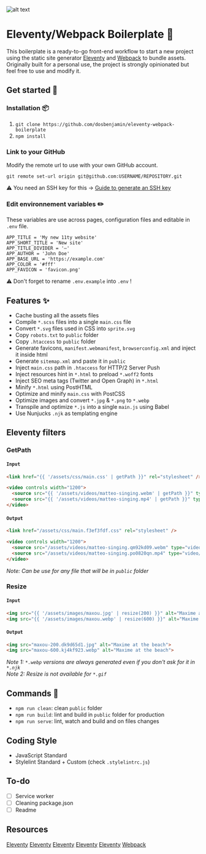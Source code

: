 ![alt text](https://i.ibb.co/f1NkDKP/11ty-webpack.png "Eleventy/Webpack Boilerplate Image")

# Eleventy/Webpack Boilerplate 🙈

This boilerplate is a ready-to-go front-end workflow to start a new project using the static site generator [Eleventy](https://www.11ty.dev) and [Webpack](https://webpack.js.org) to bundle assets.
Originally built for a personal use, the project is strongly opinionated but feel free to use and modify it.

## Get started 🎉

### Installation 📦
1. `git clone https://github.com/dosbenjamin/eleventy-webpack-boilerplate`
2. `npm install`

### Link to your GitHub
Modify the remote url to use with your own GitHub account. <br>

`git remote set-url origin git@github.com:USERNAME/REPOSITORY.git` <br>

⚠️ You need an SSH key for this → [Guide to generate an SSH key](https://docs.github.com/en/enterprise-server@2.20/github/authenticating-to-github/generating-a-new-ssh-key-and-adding-it-to-the-ssh-agent)


### Edit environnement variables ✏️
These variables are use across pages, configuration files and editable in `.env` file.
```
APP_TITLE = 'My new 11ty website'
APP_SHORT_TITLE = 'New site'
APP_TITLE_DIVIDER = '—'
APP_AUTHOR = 'John Doe'
APP_BASE_URL = 'https://example.com'
APP_COLOR = '#fff'
APP_FAVICON = 'favicon.png'
```
⚠️ Don't forget to rename `.env.example` into `.env` !

## Features ✨
- Cache busting all the assets files
- Compile `*.scss` files into a single `main.css` file
- Convert `*.svg` files used in CSS into `sprite.svg`
- Copy `robots.txt` to `public` folder
- Copy `.htaccess` to `public` folder
- Generate favicons, `manifest.webmanifest`, `browserconfig.xml` and inject it inside html
- Generate `sitemap.xml` and paste it in `public`
- Inject `main.css` path in `.htaccess` for HTTP/2 Server Push
- Inject resources hint in `*.html` to preload `*.woff2` fonts
- Inject SEO meta tags (Twitter and Open Graph) in `*.html`
- Minify `*.html` using PostHTML
- Optimize and minify `main.css` with PostCSS
- Optimize images and convert `*.jpg` & `*.png` to `*.webp`
- Transpile and optimize `*.js` into a single `main.js` using Babel
- Use Nunjucks `.njk` as templating engine

## Eleventy filters

### GetPath
#### `Input`
```html
<link href="{{ '/assets/css/main.css' | getPath }}" rel="stylesheet" />

<video controls width="1200">
  <source src="{{ '/assets/videos/matteo-singing.webm' | getPath }}" type="video/webm">
  <source src="{{ '/assets/videos/matteo-singing.mp4' | getPath }}" type="video/mp4">
</video>
```
#### `Output`
```html
<link href="/assets/css/main.f3ef3fdf.css" rel="stylesheet" />

<video controls width="1200">
  <source src="/assets/videos/matteo-singing.qm92kd09.webm" type="video/webm">
  <source src="/assets/videos/matteo-singing.po0820qn.mp4" type="video/mp4">
</video>
```
*Note: Can be use for any file that will be in `public` folder*

### Resize
#### `Input`
```html
<img src="{{ '/assets/images/maxou.jpg' | resize(200) }}" alt="Maxime at the beach">
<img src="{{ '/assets/images/maxou.webp' | resize(600) }}" alt="Maxime at the beach">
```
#### `Output`
```html
<img src="maxou-200.dk9d65d1.jpg" alt="Maxime at the beach">
<img src="maxou-600.kj4kf923.webp" alt="Maxime at the beach">
```
*Note 1: `*.webp` versions are always generated even if you don't ask for it in `*.njk`* <br>
*Note 2: Resize is not available for `*.gif`*

## Commands 🚀
- `npm run clean`: clean `public` folder
- `npm run build`: lint and build in `public` folder for production
- `npm run serve`: lint, watch and build and on files changes

## Coding Style
- JavaScript Standard
- Stylelint Standard + Custom (check `.stylelintrc.js`)

## To-do
- [ ] Service worker
- [ ] Cleaning package.json
- [ ] Readme

## Resources
[Eleventy](https://www.11ty.dev)
[Eleventy](https://www.11ty.dev)
[Eleventy](https://www.11ty.dev)
[Eleventy](https://www.11ty.dev)
[Eleventy](https://www.11ty.dev)
[Webpack](https://webpack.js.org)
